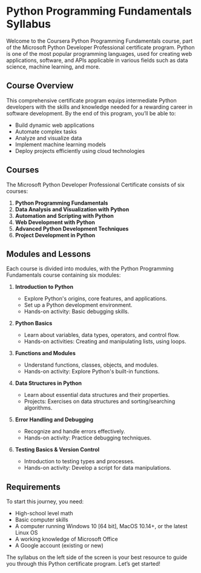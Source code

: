 # Python Programming Fundamentals Syllabus

Welcome to the Coursera Python Programming Fundamentals course, part of the Microsoft Python Developer Professional certificate program. Python is one of the most popular programming languages, used for creating web applications, software, and APIs applicable in various fields such as data science, machine learning, and more.

## Course Overview
This comprehensive certificate program equips intermediate Python developers with the skills and knowledge needed for a rewarding career in software development. By the end of this program, you’ll be able to:

- Build dynamic web applications
- Automate complex tasks
- Analyze and visualize data
- Implement machine learning models
- Deploy projects efficiently using cloud technologies

## Courses
The Microsoft Python Developer Professional Certificate consists of six courses:

1. **Python Programming Fundamentals**
2. **Data Analysis and Visualization with Python**
3. **Automation and Scripting with Python**
4. **Web Development with Python**
5. **Advanced Python Development Techniques**
6. **Project Development in Python**

## Modules and Lessons
Each course is divided into modules, with the Python Programming Fundamentals course containing six modules:

1. **Introduction to Python**
   - Explore Python's origins, core features, and applications.
   - Set up a Python development environment.
   - Hands-on activity: Basic debugging skills.

2. **Python Basics**
   - Learn about variables, data types, operators, and control flow.
   - Hands-on activities: Creating and manipulating lists, using loops.

3. **Functions and Modules**
   - Understand functions, classes, objects, and modules.
   - Hands-on activity: Explore Python's built-in functions.

4. **Data Structures in Python**
   - Learn about essential data structures and their properties.
   - Projects: Exercises on data structures and sorting/searching algorithms.

5. **Error Handling and Debugging**
   - Recognize and handle errors effectively.
   - Hands-on activity: Practice debugging techniques.

6. **Testing Basics & Version Control**
   - Introduction to testing types and processes.
   - Hands-on activity: Develop a script for data manipulations.

## Requirements
To start this journey, you need:

- High-school level math
- Basic computer skills
- A computer running Windows 10 [64 bit], MacOS 10.14+, or the latest Linux OS
- A working knowledge of Microsoft Office
- A Google account (existing or new)

The syllabus on the left side of the screen is your best resource to guide you through this Python certificate program. Let’s get started!